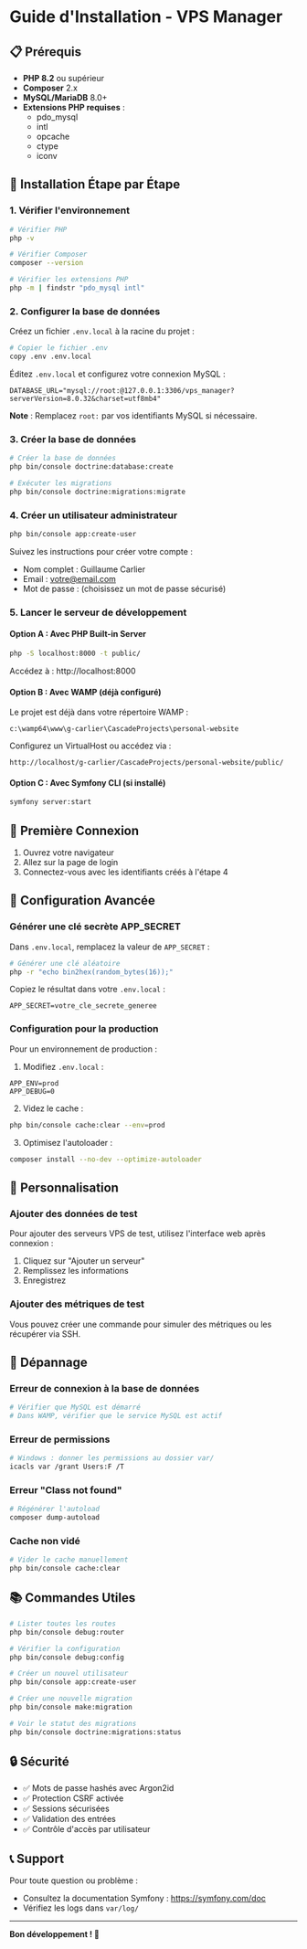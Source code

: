 # Guide d'Installation - VPS Manager

## 📋 Prérequis

- **PHP 8.2** ou supérieur
- **Composer** 2.x
- **MySQL/MariaDB** 8.0+
- **Extensions PHP requises** :
  - pdo_mysql
  - intl
  - opcache
  - ctype
  - iconv

## 🚀 Installation Étape par Étape

### 1. Vérifier l'environnement

```bash
# Vérifier PHP
php -v

# Vérifier Composer
composer --version

# Vérifier les extensions PHP
php -m | findstr "pdo_mysql intl"
```

### 2. Configurer la base de données

Créez un fichier `.env.local` à la racine du projet :

```bash
# Copier le fichier .env
copy .env .env.local
```

Éditez `.env.local` et configurez votre connexion MySQL :

```env
DATABASE_URL="mysql://root:@127.0.0.1:3306/vps_manager?serverVersion=8.0.32&charset=utf8mb4"
```

**Note** : Remplacez `root:` par vos identifiants MySQL si nécessaire.

### 3. Créer la base de données

```bash
# Créer la base de données
php bin/console doctrine:database:create

# Exécuter les migrations
php bin/console doctrine:migrations:migrate
```

### 4. Créer un utilisateur administrateur

```bash
php bin/console app:create-user
```

Suivez les instructions pour créer votre compte :
- Nom complet : Guillaume Carlier
- Email : votre@email.com
- Mot de passe : (choisissez un mot de passe sécurisé)

### 5. Lancer le serveur de développement

#### Option A : Avec PHP Built-in Server

```bash
php -S localhost:8000 -t public/
```

Accédez à : http://localhost:8000

#### Option B : Avec WAMP (déjà configuré)

Le projet est déjà dans votre répertoire WAMP :
```
c:\wamp64\www\g-carlier\CascadeProjects\personal-website
```

Configurez un VirtualHost ou accédez via :
```
http://localhost/g-carlier/CascadeProjects/personal-website/public/
```

#### Option C : Avec Symfony CLI (si installé)

```bash
symfony server:start
```

## 🔐 Première Connexion

1. Ouvrez votre navigateur
2. Allez sur la page de login
3. Connectez-vous avec les identifiants créés à l'étape 4

## 📝 Configuration Avancée

### Générer une clé secrète APP_SECRET

Dans `.env.local`, remplacez la valeur de `APP_SECRET` :

```bash
# Générer une clé aléatoire
php -r "echo bin2hex(random_bytes(16));"
```

Copiez le résultat dans votre `.env.local` :

```env
APP_SECRET=votre_cle_secrete_generee
```

### Configuration pour la production

Pour un environnement de production :

1. Modifiez `.env.local` :
```env
APP_ENV=prod
APP_DEBUG=0
```

2. Videz le cache :
```bash
php bin/console cache:clear --env=prod
```

3. Optimisez l'autoloader :
```bash
composer install --no-dev --optimize-autoloader
```

## 🎨 Personnalisation

### Ajouter des données de test

Pour ajouter des serveurs VPS de test, utilisez l'interface web après connexion :
1. Cliquez sur "Ajouter un serveur"
2. Remplissez les informations
3. Enregistrez

### Ajouter des métriques de test

Vous pouvez créer une commande pour simuler des métriques ou les récupérer via SSH.

## 🐛 Dépannage

### Erreur de connexion à la base de données

```bash
# Vérifier que MySQL est démarré
# Dans WAMP, vérifier que le service MySQL est actif
```

### Erreur de permissions

```bash
# Windows : donner les permissions au dossier var/
icacls var /grant Users:F /T
```

### Erreur "Class not found"

```bash
# Régénérer l'autoload
composer dump-autoload
```

### Cache non vidé

```bash
# Vider le cache manuellement
php bin/console cache:clear
```

## 📚 Commandes Utiles

```bash
# Lister toutes les routes
php bin/console debug:router

# Vérifier la configuration
php bin/console debug:config

# Créer un nouvel utilisateur
php bin/console app:create-user

# Créer une nouvelle migration
php bin/console make:migration

# Voir le statut des migrations
php bin/console doctrine:migrations:status
```

## 🔒 Sécurité

- ✅ Mots de passe hashés avec Argon2id
- ✅ Protection CSRF activée
- ✅ Sessions sécurisées
- ✅ Validation des entrées
- ✅ Contrôle d'accès par utilisateur

## 📞 Support

Pour toute question ou problème :
- Consultez la documentation Symfony : https://symfony.com/doc
- Vérifiez les logs dans `var/log/`

---

**Bon développement ! 🚀**
